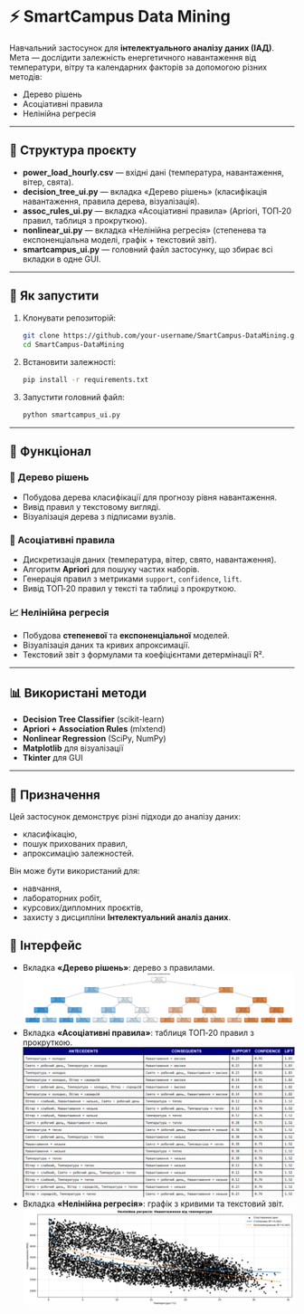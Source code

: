 
# ⚡ SmartCampus Data Mining

Навчальний застосунок для **інтелектуального аналізу даних (ІАД)**.  
Мета — дослідити залежність енергетичного навантаження від температури, вітру та календарних факторів за допомогою різних методів:  
- Дерево рішень  
- Асоціативні правила  
- Нелінійна регресія  

---

## 📂 Структура проєкту

- **power_load_hourly.csv** — вхідні дані (температура, навантаження, вітер, свята).  
- **decision_tree_ui.py** — вкладка «Дерево рішень» (класифікація навантаження, правила дерева, візуалізація).  
- **assoc_rules_ui.py** — вкладка «Асоціативні правила» (Apriori, ТОП‑20 правил, таблиця з прокруткою).  
- **nonlinear_ui.py** — вкладка «Нелінійна регресія» (степенева та експоненціальна моделі, графік + текстовий звіт).  
- **smartcampus_ui.py** — головний файл застосунку, що збирає всі вкладки в одне GUI.  

---

## 🚀 Як запустити

1. Клонувати репозиторій:
   ```bash
   git clone https://github.com/your-username/SmartCampus-DataMining.git
   cd SmartCampus-DataMining
   ```

2. Встановити залежності:
   ```bash
   pip install -r requirements.txt
   ```

3. Запустити головний файл:
   ```bash
   python smartcampus_ui.py
   ```

---

## 🧩 Функціонал

### 🌳 Дерево рішень
- Побудова дерева класифікації для прогнозу рівня навантаження.  
- Вивід правил у текстовому вигляді.  
- Візуалізація дерева з підписами вузлів.  

### 🔗 Асоціативні правила
- Дискретизація даних (температура, вітер, свято, навантаження).  
- Алгоритм **Apriori** для пошуку частих наборів.  
- Генерація правил з метриками `support`, `confidence`, `lift`.  
- Вивід ТОП‑20 правил у тексті та таблиці з прокруткою.  

### 📈 Нелінійна регресія
- Побудова **степеневої** та **експоненціальної** моделей.  
- Візуалізація даних та кривих апроксимації.  
- Текстовий звіт з формулами та коефіцієнтами детермінації R².  

---

## 📊 Використані методи

- **Decision Tree Classifier** (scikit-learn)  
- **Apriori + Association Rules** (mlxtend)  
- **Nonlinear Regression** (SciPy, NumPy)  
- **Matplotlib** для візуалізації  
- **Tkinter** для GUI  

---

## 🎯 Призначення

Цей застосунок демонструє різні підходи до аналізу даних:  
- класифікацію,  
- пошук прихованих правил,  
- апроксимацію залежностей.  

Він може бути використаний для:  
- навчання,  
- лабораторних робіт,  
- курсових/дипломних проєктів,  
- захисту з дисципліни **Інтелектуальний аналіз даних**.  

## 📌  Інтерфейс

- Вкладка **«Дерево рішень»**: дерево з правилами.  
![Інтерфейс програми](Дерево_рішень.png)
- Вкладка **«Асоціативні правила»**: таблиця ТОП‑20 правил з прокруткою.  
![Інтерфейс програми](Асоціативні_правила.png)
- Вкладка **«Нелінійна регресія»**: графік з кривими та текстовий звіт.  
![Інтерфейс програми](Нелінійна_регресія.png)
